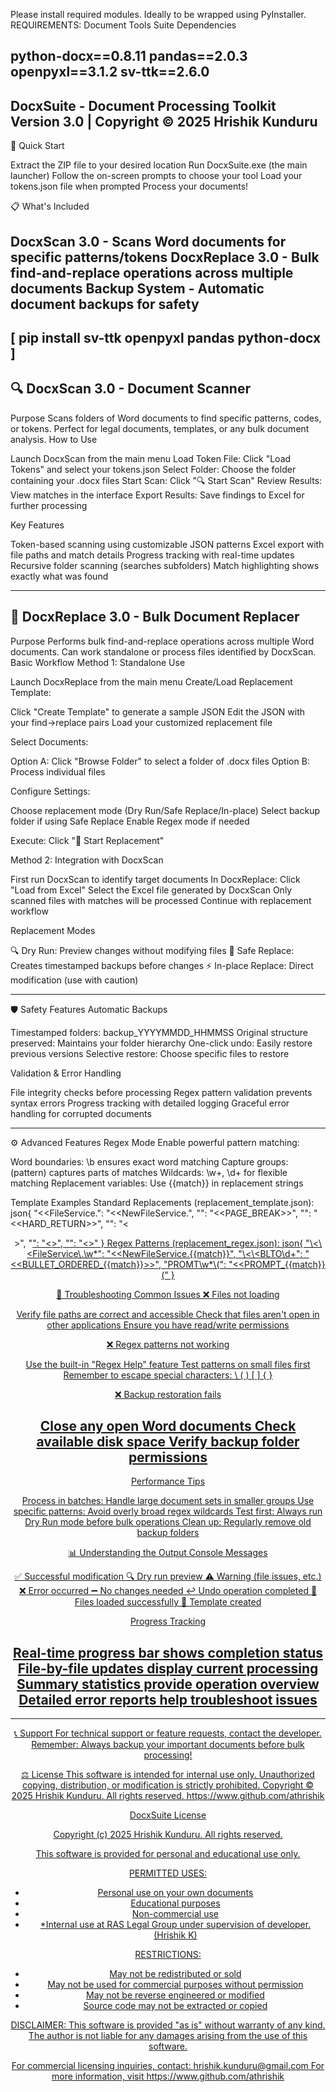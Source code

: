 Please install required modules.
Ideally to be wrapped using PyInstaller.
REQUIREMENTS: Document Tools Suite Dependencies

python-docx==0.8.11
pandas==2.0.3
openpyxl==3.1.2
sv-ttk==2.6.0
-----------------------------------------------------------------------------------
DocxSuite - Document Processing Toolkit
Version 3.0 | Copyright © 2025 Hrishik Kunduru
-----------------------------------------------------------------------------------
🚀 Quick Start

Extract the ZIP file to your desired location
Run DocxSuite.exe (the main launcher)
Follow the on-screen prompts to choose your tool
Load your tokens.json file when prompted
Process your documents!


📋 What's Included

DocxScan 3.0 - Scans Word documents for specific patterns/tokens
DocxReplace 3.0 - Bulk find-and-replace operations across multiple documents
Backup System - Automatic document backups for safety
-----------------------------------------------------------------------------------
[ pip install sv-ttk openpyxl pandas python-docx ]
-----------------------------------------------------------------------------------
🔍 DocxScan 3.0 - Document Scanner
-----------------------------------------------------------------------------------
Purpose
Scans folders of Word documents to find specific patterns, codes, or tokens. Perfect for legal documents, templates, or any bulk document analysis.
How to Use

Launch DocxScan from the main menu
Load Token File: Click "Load Tokens" and select your tokens.json
Select Folder: Choose the folder containing your .docx files
Start Scan: Click "🔍 Start Scan"
Review Results: View matches in the interface
Export Results: Save findings to Excel for further processing

Key Features

Token-based scanning using customizable JSON patterns
Excel export with file paths and match details
Progress tracking with real-time updates
Recursive folder scanning (searches subfolders)
Match highlighting shows exactly what was found

-----------------------------------------------------------------------------------
🔄 DocxReplace 3.0 - Bulk Document Replacer
-----------------------------------------------------------------------------------
Purpose
Performs bulk find-and-replace operations across multiple Word documents. Can work standalone or process files identified by DocxScan.
Basic Workflow
Method 1: Standalone Use

Launch DocxReplace from the main menu
Create/Load Replacement Template:

Click "Create Template" to generate a sample JSON
Edit the JSON with your find→replace pairs
Load your customized replacement file


Select Documents:

Option A: Click "Browse Folder" to select a folder of .docx files
Option B: Process individual files


Configure Settings:

Choose replacement mode (Dry Run/Safe Replace/In-place)
Select backup folder if using Safe Replace
Enable Regex mode if needed


Execute: Click "🚀 Start Replacement"

Method 2: Integration with DocxScan

First run DocxScan to identify target documents
In DocxReplace: Click "Load from Excel"
Select the Excel file generated by DocxScan
Only scanned files with matches will be processed
Continue with replacement workflow

Replacement Modes

🔍 Dry Run: Preview changes without modifying files
💾 Safe Replace: Creates timestamped backups before changes
⚡ In-place Replace: Direct modification (use with caution)

-----------------------------------------------------------------------------------
🛡️ Safety Features
Automatic Backups

Timestamped folders: backup_YYYYMMDD_HHMMSS
Original structure preserved: Maintains your folder hierarchy
One-click undo: Easily restore previous versions
Selective restore: Choose specific files to restore

Validation & Error Handling

File integrity checks before processing
Regex pattern validation prevents syntax errors
Progress tracking with detailed logging
Graceful error handling for corrupted documents

-----------------------------------------------------------------------------------
⚙️ Advanced Features
Regex Mode
Enable powerful pattern matching:

Word boundaries: \b ensures exact word matching
Capture groups: (pattern) captures parts of matches
Wildcards: \w+, \d+ for flexible matching
Replacement variables: Use {{match}} in replacement strings

Template Examples
Standard Replacements (replacement_template.json):
json{
  "<<FileService.": "<<NewFileService.",
  "</ff>": "<<PAGE_BREAK>>",
  "</pp>": "<<HARD_RETURN>>",
  "<c>": "<<CENTER>>",
  "<u>": "<<UNDERLINE>>",
  "<bold>": "<<BOLD>>"
}
Regex Patterns (replacement_regex.json):
json{
  "\\<\\<FileService\\.\\w*": "<<NewFileService.{{match}}",
  "\\<\\<BLTO\\d+": "<<BULLET_ORDERED_{{match}}>>",
  "PROMT\\w*\\(": "<<PROMPT_{{match}}("
}

🔧 Troubleshooting
Common Issues
❌ Files not loading

Verify file paths are correct and accessible
Check that files aren't open in other applications
Ensure you have read/write permissions

❌ Regex patterns not working

Use the built-in "Regex Help" feature
Test patterns on small files first
Remember to escape special characters: \ ( ) [ ] { }

❌ Backup restoration fails

Close any open Word documents
Check available disk space
Verify backup folder permissions
-----------------------------------------------------------------------------------
Performance Tips

Process in batches: Handle large document sets in smaller groups
Use specific patterns: Avoid overly broad regex wildcards
Test first: Always run Dry Run mode before bulk operations
Clean up: Regularly remove old backup folders


📊 Understanding the Output
Console Messages

✅ Successful modification
🔍 Dry run preview
⚠️ Warning (file issues, etc.)
❌ Error occurred
➖ No changes needed
↩️ Undo operation completed
📁 Files loaded successfully
📄 Template created

Progress Tracking

Real-time progress bar shows completion status
File-by-file updates display current processing
Summary statistics provide operation overview
Detailed error reports help troubleshoot issues
-----------------------------------------------------------------------------------
-----------------------------------------------------------------------------------
📞 Support
For technical support or feature requests, contact the developer.
Remember: Always backup your important documents before bulk processing!

⚖️ License
This software is intended for internal use only. Unauthorized copying, distribution, or modification is strictly prohibited.
Copyright © 2025 Hrishik Kunduru. All rights reserved.
https://www.github.com/athrishik
























DocxSuite License

Copyright (c) 2025 Hrishik Kunduru. All rights reserved.

This software is provided for personal and educational use only.

PERMITTED USES:
- Personal use on your own documents
- Educational purposes
- Non-commercial use
- *Internal use at RAS Legal Group under supervision of developer. (Hrishik K)

RESTRICTIONS:
- May not be redistributed or sold
- May not be used for commercial purposes without permission
- May not be reverse engineered or modified
- Source code may not be extracted or copied

DISCLAIMER:
This software is provided "as is" without warranty of any kind. The author 
is not liable for any damages arising from the use of this software.

For commercial licensing inquiries, contact: hrishik.kunduru@gmail.com
For more information, visit https://www.github.com/athrishik

